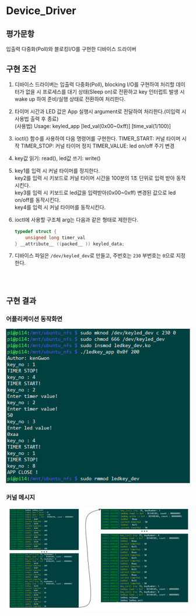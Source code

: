 # Device_Driver

## 평가문항
입출력 다중화(Poll)와 블로킹I/O를 구현한 디바이스 드라이버

## 구현 조건
1. 디바이스 드라이버는 입출력 다중화(Poll), blocking I/O를 구현하여 처리할 데이터가 없을 시 프로세스를 대기 상태(Sleep on)로 전환하고 key 인터럽트 발생 시 wake up 하여 준비/실행 상태로 전환하여 처리한다.

2. 타이머 시간과 LED 값은 App 실행시 argument로 전달하여 처리한다.(미입력 시 사용법 출력 후 종료)<br>
   (사용법) Usage: keyled_app [led_val(0x00~0xff)] [time_val(1/100)]
   
3. ioctl() 함수를 사용하여 다음 명령어를 구현한다.
   TIMER_START: 커널 타이머 시작
   TIMER_STOP: 커널 타이머 정지
   TIMER_VALUE: led on/off 주기 변경

4. key값 읽기: read(), led값 쓰기: write()

5. key1를 입력 시 커널 타이머를 정지한다.<br>
   key2를 입력 시 키보드로 커널 타이머 시간을 100분의 1초 단위로 입력 받아 동작시킨다.<br>
   key3를 입력 시 키보드로 led값을 입력받아(0x00~0xff) 변경된 값으로 led on/off를 동작시킨다.<br>
   key4를 입력 시 커널 타이머를 동작시킨다.<br>

6. ioctl에 사용할 구조체 arg는 다음과 같은 형태로 제한한다.
    ```c
    typedef struct {
        unsigned long timer_val
    } __attribute__ ((packed__ )) keyled_data;
    ```

7. 디바이스 파일은 `/dev/keyled_dev`로 만들고, 주번호는 `230` 부번호는 `0`으로 지정한다.

<br><br>

## 구현 결과

### 어플리케이션 동작화면
![어플리케이션 동작화면](./동작%20이미지/어플리케이션%20동작화면.png)

### 커널 메시지
![커널 메시지](./동작%20이미지/커널메시지.png)
